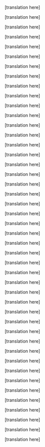 [translation here]

<!--original
% Busy is an Addiction – Rands in Repose
% 
% 
-->

[translation here]

<!--original
[Rands *in* Repose](http://randsinrepose.com/ "Home") {#site-name}
=====================================================
-->

[translation here]

<!--original
[](/)
-->

[translation here]

<!--original
-   [Blog](http://randsinrepose.com/blog/)
-   [Archives](http://randsinrepose.com/archives/)
-   [About](http://randsinrepose.com/about/)
-->

[translation here]

<!--original
-   [Books](http://randsinrepose.com/books/)
-   [Speaking](http://randsinrepose.com/speaking/)
-   [Sponsor](http://randsinrepose.com/sponsor/)
-->

[translation here]

<!--original
[Tech Life](http://randsinrepose.com/archives/category/tech-life/ "View all posts in Tech Life") The dubious value of being busy
-->

[translation here]

<!--original
Busy is an Addiction {.entry-title}
====================
-->

[translation here]

<!--original
There’s a seductive dark side to [The Builder’s High](http://randsinrepose.com/archives/the-builders-high/). The high afforded us by our brain when we are productive is delicious. For me, it’s comparable to the endorphin rush after a good workout. A foul mood vanishes, the weight of stress is lightened, and what was complex and difficult to fathom appears knowable.
-->

[translation here]

<!--original
Of course, I want more.
-->

[translation here]

<!--original
The issue, just like exercise, is that each time you build, the high becomes slightly harder to achieve. Part of your hormonal reward is based on the fact the thing you just built has never been built before. It’s novel and your brain commensurately rewards the new because it has learned after millions of years of evolution that doing so is collectively good for our species.
-->

[translation here]

<!--original
The situation arises: you enjoy the highs, but you are unable to create enough new to support these highs, so you trick your brain into rewarding you for doing far less – you convince your brain of the dubious value of being busy.
-->

[translation here]

<!--original
**Gosh, I Feel… Great**
-->

[translation here]

<!--original
Monday morning. I roll over to my nightstand and grab my iPad. *Has anything blown up in the last six hours*? No texts and no urgent emails. A quick scan of news sites shows me what the planet current cares about and then I head into my cave after making a pot of coffee. Another deeper email scan to deal with the first round of mails that need attention followed by a glance at my calendar – the day is full. Nine meetings, blocked out for lunch, currently done at 6pm. Another quick scan of the planet and I’m in the car.
-->

[translation here]

<!--original
After decades of following this protocol, I’m certain of what I’m doing – I’m building mental momentum. I’m convincing my brain through a constant firehose of content of one thing: *We are going to be super busy today – it’s going to be awesome. How about a hit of the good stuff*? Now, I can rationalize this morning preparation as gathering context and mentally preparing for the day but what I’m really doing is overclocking my brain. This is why I’m drinking coffee. I want to make sure by the time I hit the office, I’m working at 112%, I’m walking fast in the hallways of the office with a smile on my face, **I am ready to fully crush this day**.
-->

[translation here]

<!--original
What I am really describing is a chemical addiction to the endorphins produced by my body that are supposed to reward productivity, but I have figured out how to force their creation via my advanced state of busy.
-->

[translation here]

<!--original
**On the Topic of Busy**
-->

[translation here]

<!--original
*Rands, I’m a manager. I want to be a exemplar of the behavior I want to inspire in others. We need to have a sense of urgency and I am the living breathing example of that urgency*. There are a great many forms of healthy busy. Yes, you can have a calendar packed full of meetings, but in your hurry to be urgent inspiration to others, give me your honest opinion. Are you happy that your day is going to be spent in conference rooms? Are you content knowing that the day will pass and, chances are, you’re not going to write a single line of code because your time will be spent dealing with the humans?
-->

[translation here]

<!--original
Engineers start their leadership journey hating meetings because of the questions like the ones I ask above, but over time, we start to convince ourselves of the value of these meetings. Like writing code, we start to associate our value with being invited to and attending these meetings. Admit it, if you’ve been a leader for while, it’s a source of pride that you’re booked all day – you’re important – you’re so… busy.
-->

[translation here]

<!--original
What I am describing is how I’ve lived years of my life. I’ve replaced the concrete act of building with a vast array of abstract tasks and acts that I believe are strategically important to the team, the product, and the company, but I’ve also learned to constantly question the motivation being the busy: *Am I doing this because it’s actually important? Or because I like the rush with being busy*?
-->

[translation here]

<!--original
**4am**
-->

[translation here]

<!--original
For me, I know when I crossed a threshold into unhealthy busy. It happens at 4am. My eyes open and I’m deeply worried about… something. Let’s be clear what is happening here: at a time when my body should be resting and repairing, my brain believes the correct course of action is to wake-up in the middle of the night to work. These 4am worry sessions are a clear sign that I’m am losing the chemical arms race with my brain.
-->

[translation here]

<!--original
As an industry, we’ve created an impressive amount of institutionalized drama around getting things done. In large companies, we’ve got armies of people whose job it is to make sure that we understand the importance of that critical deadline. We’ve got leadership motivating us by telling us [someone is going to eat us](http://randsinrepose.com/archives/someone-is-coming-to-eat-you/), so we better [hurry](http://randsinrepose.com/archives/hurry/). There are important people who’ve invested their money and are eager to see a return on their investment. We are surround by stimuli built to drive us harder and faster.
-->

[translation here]

<!--original
My advice is not that we should eagerly and fervently build the next thing, my advice is to constantly take the time to stop and understand the true nature of your busy.
-->

[translation here]

<!--original
[\# June 17, 2014](http://randsinrepose.com/archives/busy-is-an-addiction/ "Permalink to Busy is an Addiction")
-->

[translation here]

<!--original
### Leave a Reply [Cancel reply](/archives/busy-is-an-addiction/#respond) {#reply-title .comment-reply-title}
-->

[translation here]

<!--original
Your email address will not be published. Required fields are marked \*
-->

[translation here]

<!--original
Name \*
-->

[translation here]

<!--original
Email \*
-->

[translation here]

<!--original
Website
-->

[translation here]

<!--original
Comment
-->

[translation here]

<!--original
You may use these HTML tags and attributes: `<a href="" title=""> <abbr title=""> <acronym title=""> <b> <blockquote cite=""> <cite> <code> <del datetime=""> <em> <i> <q cite=""> <strike> <strong> `
-->

[translation here]

<!--original
### See also... {.widget-title}
-->

[translation here]

<!--original
-   [An Unreasonable Request of Impossible Data](http://randsinrepose.com/archives/an-unreasonable-request-of-impossible-data/)
-   [I Think in Outlines](http://randsinrepose.com/archives/i-think-in-outlines/)
-   [Sponsor: A World Without Pens](http://randsinrepose.com/links/2014/05/05/a-world-without-pens/)
-   [Very Important Strangers](http://randsinrepose.com/archives/very-important-strangers/)
-   [Practical Advice for the Obsessive Compulsive Traveler](http://randsinrepose.com/archives/practical-advice-for-the-obsessive-compulsive-traveler/)
-->

[translation here]

<!--original
Next[An Unreasonable Request of Impossible Data](http://randsinrepose.com/archives/an-unreasonable-request-of-impossible-data/)
-->

[translation here]

<!--original
[Ads Via The Deck](http://decknetwork.net)
-->

[translation here]

<!--original
### The Sandbox
-->

[translation here]

<!--original
Thank you for scrolling to the bottom. If this is your first visit, I recommend starting by reading [DON'T SKIP THIS](http://www.randsinrepose.com/dont-skip-this/).
-->

[translation here]

<!--original
\
-->

[translation here]

<!--original
### Categories
-->

[translation here]

<!--original
-   [Apple](http://randsinrepose.com/archives/category/apple/ "View all posts filed under Apple")
-   [Buzz](http://randsinrepose.com/archives/category/buzz/ "View all posts filed under Buzz")
-   [Design](http://randsinrepose.com/archives/category/design/ "View all posts filed under Design")
-   [Excerpt](http://randsinrepose.com/archives/category/excerpt/ "View all posts filed under Excerpt")
-   [Hollywood](http://randsinrepose.com/archives/category/hollywood/ "View all posts filed under Hollywood")
-   [Management](http://randsinrepose.com/archives/category/management/ "View all posts filed under Management")
-   [Media](http://randsinrepose.com/archives/category/media/ "View all posts filed under Media")
-   [One Job](http://randsinrepose.com/archives/category/one-job/ "View all posts filed under One Job")
-   [Plugs](http://randsinrepose.com/archives/category/plugs/ "View all posts filed under Plugs")
-   [Rands](http://randsinrepose.com/archives/category/rands/ "View all posts filed under Rands")
-   [Surf](http://randsinrepose.com/archives/category/surf/ "View all posts filed under Surf")
-   [SXSW](http://randsinrepose.com/archives/category/sxsw/ "View all posts filed under SXSW")
-   [Tech Life](http://randsinrepose.com/archives/category/tech-life/ "View all posts filed under Tech Life")
-   [Tools](http://randsinrepose.com/archives/category/tools/ "View all posts filed under Tools")
-   [Vegas](http://randsinrepose.com/archives/category/vegas/ "View all posts filed under Vegas")
-   [Writing](http://randsinrepose.com/archives/category/writing/ "View all posts filed under Writing")
-->

[translation here]

<!--original
### The Last [Tweet](http://www.twitter.com/rands)
-->

[translation here]

<!--original
[Tweets by @rands](https://twitter.com/rands)
-->

[translation here]

<!--original
### The Last Six [Instagrams](http://www.instagram.com/rands)
-->

[translation here]

<!--original
-   [![](http://scontent-a.cdninstagram.com/hphotos-xap1/t51.2885-15/10424541_349749328506668_1470163709_a.jpg)](http://instagram.com/p/pVTjDZmHEe/)
-   [![](http://scontent-b.cdninstagram.com/hphotos-xpa1/t51.2885-15/10412948_817274694972454_1120714457_a.jpg)](http://instagram.com/p/pVDCIfmHBm/)
-   [![](http://scontent-b.cdninstagram.com/hphotos-xpf1/t51.2885-15/10471918_749446211761042_270264037_a.jpg)](http://instagram.com/p/pP7gutGHJY/)
-   [![](http://scontent-a.cdninstagram.com/hphotos-xfa1/t51.2885-15/10362282_674151649301420_1530723_a.jpg)](http://instagram.com/p/pPiNnwGHO5/)
-   [![Lopps on a hill.](http://scontent-b.cdninstagram.com/hphotos-xpa1/t51.2885-15/10454236_581349505318740_505660042_a.jpg)](http://instagram.com/p/pNQ4OzmHH4/)
-   [![](http://scontent-b.cdninstagram.com/hphotos-xap1/t51.2885-15/10474932_1449142125342566_985868277_a.jpg)](http://instagram.com/p/pMz45-GHMQ/)
-->

[translation here]

<!--original
[Copyright © 2002-2014](http://creativecommons.org/licenses/by-nc-nd/4.0/)  ·  Rands in Repose Crafted by [Crowd Favorite](http://crowdfavorite.com "Custom WordPress development, design and consulting services.")
-->

<script src="http://code.jquery.com/jquery-1.11.0.min.js"></script>
<script>
$(function() {
  $("*").contents().filter(function() {
    return this.nodeType==8 && this.nodeValue.match(/^original/);
  }).each(function(i, e) {
    var tooltips = e.nodeValue.replace(/^original *[\n\r]|[\n\r]$/g, '');
    $(this).prev().attr('title', tooltips);
  });
});
</script>
